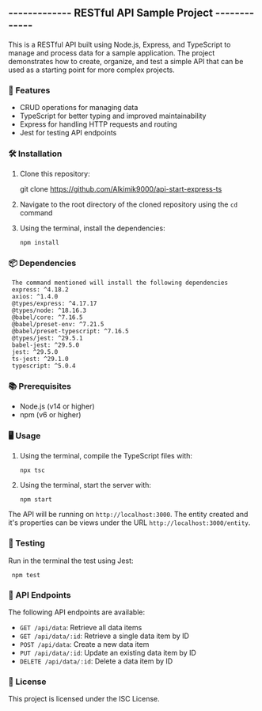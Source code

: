 ## ------------- RESTful API Sample Project ------------- ##

This is a RESTful API built using Node.js, Express, and TypeScript to manage and process data for a sample application. The project demonstrates how to create, organize, and test a simple API that can be used as a starting point for more complex projects.

### 🚀 Features ###

- CRUD operations for managing data
- TypeScript for better typing and improved maintainability
- Express for handling HTTP requests and routing
- Jest for testing API endpoints


### 🛠 Installation ###

1. Clone this repository:

     git clone https://github.com/Alkimik9000/api-start-express-ts

2. Navigate to the root directory of the cloned repository using the `cd` command

3. Using the terminal, install the dependencies:

    ```
    npm install
    ```
    
### 📦 Dependencies ###

     The command mentioned will install the following dependencies
     express: ^4.18.2
     axios: ^1.4.0
     @types/express: ^4.17.17
     @types/node: ^18.16.3
     @babel/core: ^7.16.5
     @babel/preset-env: ^7.21.5
     @babel/preset-typescript: ^7.16.5
     @types/jest: ^29.5.1
     babel-jest: ^29.5.0
     jest: ^29.5.0
     ts-jest: ^29.1.0
     typescript: ^5.0.4

### 📚 Prerequisites ###

- Node.js (v14 or higher)
- npm (v6 or higher)

### 🖥 Usage ###

1. Using the terminal, compile the TypeScript files with:

     
     ```
     npx tsc
     ```


2. Using the terminal, start the server with:

     ```
     npm start
     ```

The API will be running on `http://localhost:3000`.
The entity created and it's properties can be views under the URL `http://localhost:3000/entity`.

### 🧪 Testing ###

Run in the terminal the test using Jest:

     
     npm test
     

### 🔗 API Endpoints ###

The following API endpoints are available:

- `GET /api/data`: Retrieve all data items
- `GET /api/data/:id`: Retrieve a single data item by ID
- `POST /api/data`: Create a new data item
- `PUT /api/data/:id`: Update an existing data item by ID
- `DELETE /api/data/:id`: Delete a data item by ID

### 📄 License ###

This project is licensed under the ISC License. 
